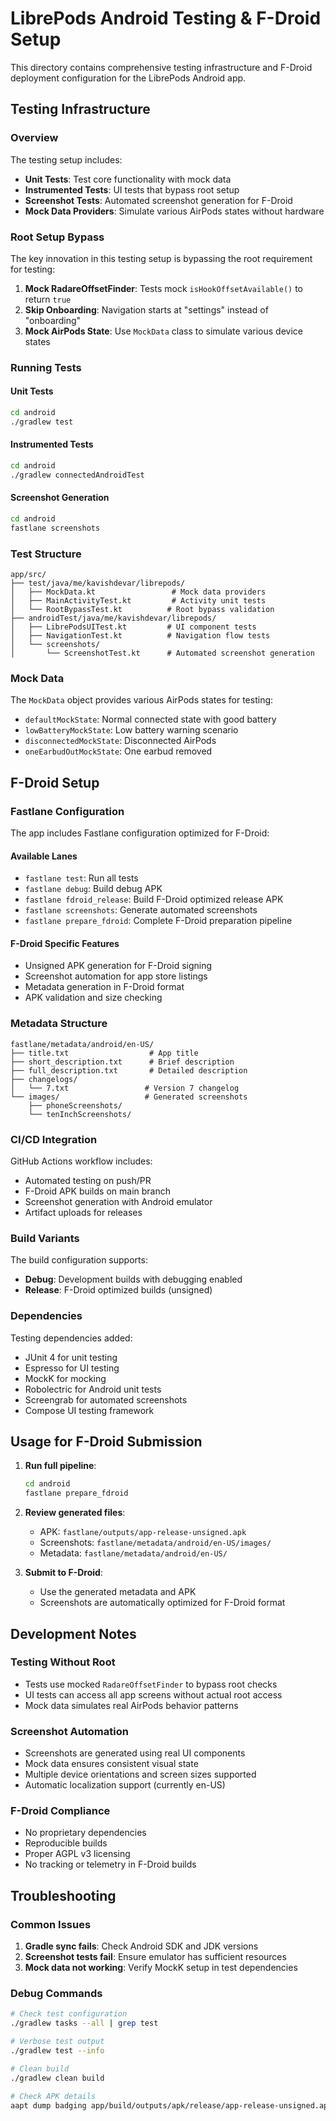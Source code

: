# LibrePods Android Testing & F-Droid Setup

This directory contains comprehensive testing infrastructure and F-Droid deployment configuration for the LibrePods Android app.

## Testing Infrastructure

### Overview
The testing setup includes:
- **Unit Tests**: Test core functionality with mock data
- **Instrumented Tests**: UI tests that bypass root setup
- **Screenshot Tests**: Automated screenshot generation for F-Droid
- **Mock Data Providers**: Simulate various AirPods states without hardware

### Root Setup Bypass
The key innovation in this testing setup is bypassing the root requirement for testing:

1. **Mock RadareOffsetFinder**: Tests mock `isHookOffsetAvailable()` to return `true`
2. **Skip Onboarding**: Navigation starts at "settings" instead of "onboarding"
3. **Mock AirPods State**: Use `MockData` class to simulate various device states

### Running Tests

#### Unit Tests
```bash
cd android
./gradlew test
```

#### Instrumented Tests
```bash
cd android
./gradlew connectedAndroidTest
```

#### Screenshot Generation
```bash
cd android
fastlane screenshots
```

### Test Structure

```
app/src/
├── test/java/me/kavishdevar/librepods/
│   ├── MockData.kt                 # Mock data providers
│   ├── MainActivityTest.kt         # Activity unit tests
│   └── RootBypassTest.kt          # Root bypass validation
├── androidTest/java/me/kavishdevar/librepods/
│   ├── LibrePodsUITest.kt         # UI component tests
│   ├── NavigationTest.kt          # Navigation flow tests
│   └── screenshots/
│       └── ScreenshotTest.kt      # Automated screenshot generation
```

### Mock Data

The `MockData` object provides various AirPods states for testing:

- `defaultMockState`: Normal connected state with good battery
- `lowBatteryMockState`: Low battery warning scenario
- `disconnectedMockState`: Disconnected AirPods
- `oneEarbudOutMockState`: One earbud removed

## F-Droid Setup

### Fastlane Configuration

The app includes Fastlane configuration optimized for F-Droid:

#### Available Lanes
- `fastlane test`: Run all tests
- `fastlane debug`: Build debug APK
- `fastlane fdroid_release`: Build F-Droid optimized release APK
- `fastlane screenshots`: Generate automated screenshots
- `fastlane prepare_fdroid`: Complete F-Droid preparation pipeline

#### F-Droid Specific Features
- Unsigned APK generation for F-Droid signing
- Screenshot automation for app store listings
- Metadata generation in F-Droid format
- APK validation and size checking

### Metadata Structure

```
fastlane/metadata/android/en-US/
├── title.txt                  # App title
├── short_description.txt      # Brief description
├── full_description.txt       # Detailed description
├── changelogs/
│   └── 7.txt                 # Version 7 changelog
└── images/                   # Generated screenshots
    ├── phoneScreenshots/
    └── tenInchScreenshots/
```

### CI/CD Integration

GitHub Actions workflow includes:
- Automated testing on push/PR
- F-Droid APK builds on main branch
- Screenshot generation with Android emulator
- Artifact uploads for releases

### Build Variants

The build configuration supports:
- **Debug**: Development builds with debugging enabled
- **Release**: F-Droid optimized builds (unsigned)

### Dependencies

Testing dependencies added:
- JUnit 4 for unit testing
- Espresso for UI testing
- MockK for mocking
- Robolectric for Android unit tests
- Screengrab for automated screenshots
- Compose UI testing framework

## Usage for F-Droid Submission

1. **Run full pipeline**:
   ```bash
   cd android
   fastlane prepare_fdroid
   ```

2. **Review generated files**:
   - APK: `fastlane/outputs/app-release-unsigned.apk`
   - Screenshots: `fastlane/metadata/android/en-US/images/`
   - Metadata: `fastlane/metadata/android/en-US/`

3. **Submit to F-Droid**:
   - Use the generated metadata and APK
   - Screenshots are automatically optimized for F-Droid format

## Development Notes

### Testing Without Root
- Tests use mocked `RadareOffsetFinder` to bypass root checks
- UI tests can access all app screens without actual root access
- Mock data simulates real AirPods behavior patterns

### Screenshot Automation
- Screenshots are generated using real UI components
- Mock data ensures consistent visual state
- Multiple device orientations and screen sizes supported
- Automatic localization support (currently en-US)

### F-Droid Compliance
- No proprietary dependencies
- Reproducible builds
- Proper AGPL v3 licensing
- No tracking or telemetry in F-Droid builds

## Troubleshooting

### Common Issues

1. **Gradle sync fails**: Check Android SDK and JDK versions
2. **Screenshot tests fail**: Ensure emulator has sufficient resources
3. **Mock data not working**: Verify MockK setup in test dependencies

### Debug Commands

```bash
# Check test configuration
./gradlew tasks --all | grep test

# Verbose test output
./gradlew test --info

# Clean build
./gradlew clean build

# Check APK details
aapt dump badging app/build/outputs/apk/release/app-release-unsigned.apk
```